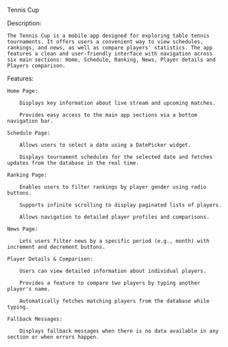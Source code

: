 Tennis Cup

Description:

    The Tennis Cup is a mobile app designed for exploring table tennis tournaments. It offers users a convenient way to view schedules, rankings, and news, as well as compare players' statistics. The app features a clean and user-friendly interface with navigation across six main sections: Home, Schedule, Ranking, News, Player details and Players comparison.

Features:

    Home Page:

        Displays key information about live stream and upcoming matches.

        Provides easy access to the main app sections via a bottom navigation bar.

    Schedule Page:

        Allows users to select a date using a DatePicker widget.

        Displays tournament schedules for the selected date and fetches updates from the database in the real time.

    Ranking Page:

        Enables users to filter rankings by player gender using radio buttons.

        Supports infinite scrolling to display paginated lists of players.

        Allows navigation to detailed player profiles and comparisons.

    News Page:

        Lets users filter news by a specific period (e.g., month) with increment and decrement buttons.

    Player Details & Comparison:

        Users can view detailed information about individual players.

        Provides a feature to compare two players by typing another player's name.

        Automatically fetches matching players from the database while typing.

    Fallback Messages:

        Displays fallback messages when there is no data available in any section or when errors happen.